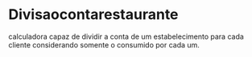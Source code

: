 # Divisaocontarestaurante
calculadora capaz de dividir a conta de um estabelecimento para cada cliente considerando somente o consumido por cada um.
